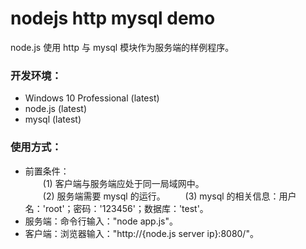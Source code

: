 # nodejs http mysql demo
node.js 使用 http 与 mysql 模块作为服务端的样例程序。

### 开发环境：
+ Windows 10 Professional (latest)
+ node.js (latest)
+ mysql (latest)

### 使用方式：
+ 前置条件：<br/>
    &emsp;&emsp;(1) 客户端与服务端应处于同一局域网中。<br/>
    &emsp;&emsp;(2) 服务端需要 mysql 的运行。
    &emsp;&emsp;(3) mysql 的相关信息：用户名：'root'；密码：'123456'；数据库：'test'。
+ 服务端：命令行输入："node app.js"。
+ 客户端：浏览器输入："http://{node.js server ip}:8080/"。
